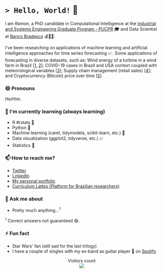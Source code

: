 # `> Hello, World!` :wave:

I am _Ramon_, a PhD candidate in Computational Intelligence at the [Industrial and Systems Engineering Graduate Program - PUCPR](https://www.pucpr.br/escola-politecnica/industrial-and-systems/) :mortar_board: and Data Scientist at [Banco Bradesco](https://www.linkedin.com/company/bradesco/) :moneybag::man_technologist:. 

I've been researching on applications of machine learning and artificial intelligence approaches for time series forecasting :chart_with_upwards_trend:. Some applications of forecasting in diverse datasets, such as: Wind energy of a turbine in a wind farm in Brazil [[1](https://www.sciencedirect.com/science/article/abs/pii/S0360544220322817), [2](https://www.sciencedirect.com/science/article/abs/pii/S0142061522005051)]; COVID-19 cases in Brazil and USA context coupled with meteorological variables [[3](https://www.sciencedirect.com/science/article/abs/pii/S0960077920304252)]; Supply chain management (retail sales) [[4](https://sbic.org.br/eventos/cbic_2021/cbic2021-25/)]; and Cryptocurrency (Bitcoin) price over time [[5](https://ieeexplore.ieee.org/document/9207152)]. 

### :smile: Pronouns
He/Him.

### :seedling: I'm currently learning (always learning)
- R #rstats :large_blue_circle:
- Python :snake:
- Machine learning (caret, tidymodels, scikit-learn, etc.) :robot:
- Data visualization (ggplot2, tidyverse, etc.) :chart_with_upwards_trend:
- Statistics :1234:

### :mailbox: How to reach me?
- [Twitter](https://twitter.com/ramongss) 
- [LinkedIn](https://www.linkedin.com/in/ramongomesdasilva/) 
- [My personal portfolio](https://ramongss.github.io)
- [Curriculum Lattes (Platform for Brazilian researchers)](http://lattes.cnpq.br/5215999364926772)

### :speech_balloon: Ask me about
- Pretty much anything...<sup>1</sup>

<sup>1</sup> Correct answers not guaranteed :sweat_smile:.

### :zap: Fun fact
- Star Wars' fan (still sad for the last trilogy)
- I have a couple of singles with my ex-band as guitar player :guitar: on [Spotify](https://open.spotify.com/artist/5H5Ht9iimWk5MVXMQV3Ta9?si=yriOrXVKScSGYsjDfVdEUw)

<p align="center"> 
  Visitors count<br>
  <img src="https://profile-counter.glitch.me/ramongss/count.svg" />
</p>

<!--
**ramongss/ramongss** is a ✨ _special_ ✨ repository because its `README.md` (this file) appears on your GitHub profile.

Here are some ideas to get you started:

- 🔭 I’m currently working on ...
- 🌱 I’m currently learning ...
- 👯 I’m looking to collaborate on ...
- 🤔 I’m looking for help with ...
- 💬 Ask me about ...
- 📫 How to reach me: ...
- 😄 Pronouns: ...
- ⚡ Fun fact: ...

### :speech_balloon: Ask me about
- Pretty much anything...<sup>[1](#myfootnote1)</sup>

<a name="myfootnote1"><sup>1</sup></a> Correct answers not guaranteed :sweat_smile:. 
-->
